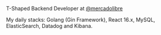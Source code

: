 T-Shaped Backend Developer at [@mercadolibre](https://careers-meli.mercadolibre.com/)

My daily stacks: Golang (Gin Framework), React 16.x, MySQL, ElasticSearch, Datadog and Kibana.
